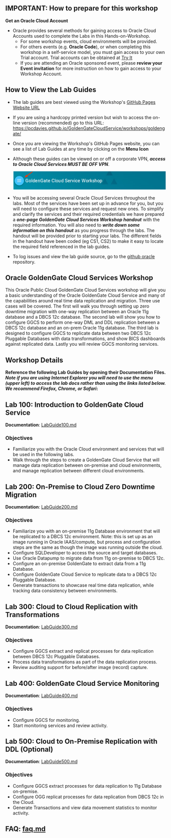 ## IMPORTANT: How to prepare for this workshop

**Get an Oracle Cloud Account** 
- Oracle provides several methods for gaining access to Oracle Cloud Accounts used to complete the Labs in this Hands-on-Workshop. 
    - For some workshop events, cloud environments will be provided. 
    - For others events (e.g. **Oracle Code**), or when completing this workshop in a self-service model, you must gain access to your own Trial account. Trial accounts can be obtained at [Try It](http://cloud.oracle.com/tryit) 
    - If you are attending an Oracle sponsored event, please **review your Event invitation** for more instruction on how to gain access to your Workshop Account.
             
## How to View the Lab Guides

- The lab guides are best viewed using the Workshop's [GitHub Pages Website URL](https://pcdavies.github.io/GoldenGateCloudService/workshops/goldengate/) 

- If you are using a hardcopy printed version but wish to access the on-line version (recommended) go to this URL:  https://pcdavies.github.io/GoldenGateCloudService/workshops/goldengate/

- Once you are viewing the Workshop's GitHub Pages website, you can see a list of Lab Guides at any time by clicking on the **Menu Icon**

- Although these guides can be viewed on or off a corporate VPN, ***access to Oracle Cloud Services MUST BE OFF VPN***.

    ![](images/WorkshopMenu.png)  

- You will be accessing several Oracle Cloud Services throughout the labs.  Most of the services have been set up in advance for you, but you will need to configure these services and request new ones.  To simplify and clarify the services and their required credentials we have prepared a ***one-page GoldenGate Cloud Services Workshop handout*** with the required information.  You will also need to ***write down some information on this handout*** as you progress through the labs.  The handout will be provided prior to starting your labs.  The different fields in the handout have been coded (eg CS1, CS2) to make it easy to locate the required field referenced in the lab guides.

- To log issues and view the lab guide source, go to the [github oracle](https://github.com/pcdavies/GoldenGateCloudService/tree/master/workshops/goldengate) repository.

## Oracle GoldenGate Cloud Services Workshop

This Oracle Public Cloud GoldenGate Cloud Services workshop will give you a basic understanding of the Oracle GoldenGate Cloud Service and many of the capabilities around real time data replication and migration.  Three use cases will be covered.  The first will walk you through setting up zero downtime migration with one-way replication between an Oracle 11g database and a DBCS 12c database.  The second lab will show you how to configure GGCS to perform one-way DML and DDL replication between a DBCS 12c database and an on-prem Oracle 11g database.  The third lab is designed to configure GGCS to replicate data between two DBCS 12c Pluggable Databases with data transformations, and show BICS dashboards against replicated data.  Lastly you will review GGCS monitoring services.


## Workshop Details

**Reference the following Lab Guides by opening their Documentation Files.  ***Note if you are using Internet Explorer you will need to use the menu (upper left) to access the lab docs rather than using the links listed below.  We recommend Firefox, Chrome, or Safari***:**

## Lab 100: Introduction to GoldenGate Cloud Service

**Documentation**: [LabGuide100.md](LabGuide100.md)

### Objectives

- Familiarize you with the Oracle Cloud environment and services that will be used in the following labs.
- Walk through the steps to create a GoldenGate Cloud Service that will manage data replication between on-premise and cloud environments, and manage replication between different cloud environments.

## Lab 200: On-Premise to Cloud Zero Downtime Migration

**Documentation**: [LabGuide200.md](LabGuide200.md)

### Objectives

- Familiarize you with an on-premise 11g Database environment that will be replicated to a DBCS 12c environment.  Note: this is set up as an image running in Oracle IAAS/compute, but process and configuration steps are the same as though the image was running outside the cloud.
- Configure SQLDeveloper to access the source and target databases.
- Use Oracle Datapump to migrate data from 11g on-premise to DBCS 12c.
- Configure an on-premise GoldenGate to extract data from a 11g Database.
- Configure GoldenGate Cloud Service to replicate data to a DBCS 12c Pluggable Database.
- Generate transactions to showcase real time data replication, while tracking data consistency between environments.

## Lab 300: Cloud to Cloud Replication with Transformations

**Documentation**: [LabGuide300.md](LabGuide300.md)

### Objectives

- Configure GGCS extract and replicat processes for data replication between DBCS 12c Pluggable Databases.
- Process data transformations as part of the data replication process.
- Review auditing support for before/after image (record) capture.

## Lab 400: GoldenGate Cloud Service Monitoring

**Documentation**: [LabGuide400.md](LabGuide400.md)

### Objectives

- Configure GGCS for monitoring.
- Start monitoring services and review activity.


## Lab 500: Cloud to On-Premise Replication with DDL (Optional)

**Documentation**: [LabGuide500.md](LabGuide500.md)

### Objectives

- Configure GGCS extract processes for data replication to 11g Database on-premise.
- Configure OGG replicat processes for data replication from DBCS 12c in the Cloud.
- Generate Transactions and view data movement statistics to monitor activity.

## FAQ:  [faq.md](faq.md)

